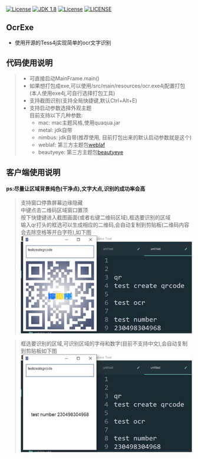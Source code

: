 [![License](http://img.shields.io/:license-apache-blue.svg "2.0")](http://www.apache.org/licenses/LICENSE-2.0.html)
[![JDK 1.8](https://img.shields.io/badge/JDK-1.8-green.svg "JDK 1.8")]()
[![License](http://img.shields.io/:license-Tess4j-purple.svg "")](https://github.com/nguyenq/tess4j/blob/master/LICENSE)
[![LICENSE](https://img.shields.io/badge/license-Anti%20996-blue.svg)](https://github.com/996icu/996.ICU/blob/master/LICENSE)
## OcrExe
- 使用开源的Tess4j实现简单的ocr文字识别

## 代码使用说明
> - 可直接启动MainFrame.main()  
> - 如果想打包成exe,可以使用/src/main/resources/ocr.exe4j配置打包(本人使用exe4j,可自行选择打包工具)  
> - 支持截图识别(支持全局快捷键,默认Ctrl+Alt+E)  
> - 支持启动参数选择外观主题    
>   目前支持以下几种参数:  
>   - mac: mac主题风格,使用quaqua.jar  
>   - metal: jdk自带  
>   - nimbus: jdk自带(推荐使用, 目前打包出来的默认启动参数就是这个)
>   - weblaf: 第三方主题包[weblaf](https://github.com/mgarin/weblaf)  
>   - beautyeye: 第三方主题包[beautyeye](https://github.com/JackJiang2011/beautyeye)

## 客户端使用说明
#### ps:尽量让区域背景纯色(干净点),文字大点,识别的成功率会高
> 支持窗口停靠屏幕边缘隐藏  
> 中键点击二维码区域窗口置顶  
> 按下快捷键进入截图画面(或者右键二维码区域),框选要识别的区域  
> 输入qr打头的框选可以生成相应的二维码,会自动复制到剪贴板(二维码内容会去除空格等开白字符),如下图
> ![识别生成二维码](src/main/resources/pic/1.jpg)  

> 框选要识别的区域,可识别区域的字母和数字(目前不支持中文),会自动复制到剪贴板如下图
> ![识别字母和数字](src/main/resources/pic/2.jpg)
